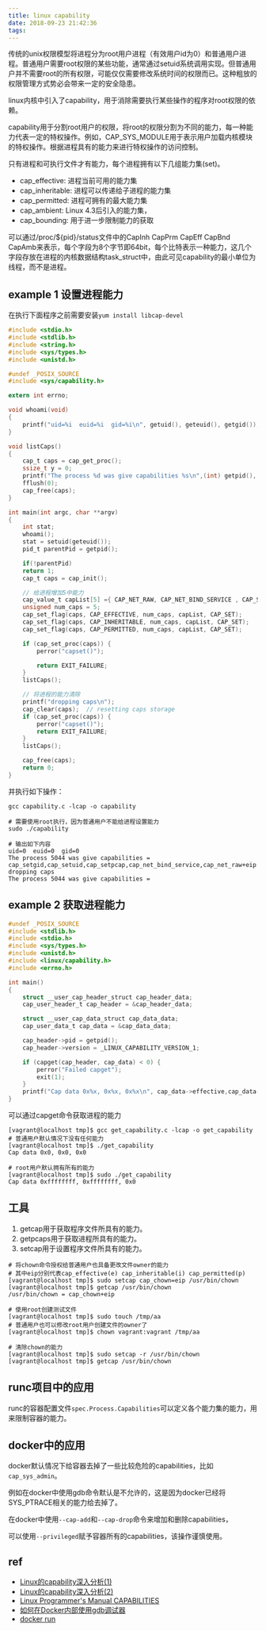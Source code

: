 ```yaml
---
title: linux capability
date: 2018-09-23 21:42:36
tags:
---
```


传统的unix权限模型将进程分为root用户进程（有效用户id为0）和普通用户进程。普通用户需要root权限的某些功能，通常通过setuid系统调用实现。但普通用户并不需要root的所有权限，可能仅仅需要修改系统时间的权限而已。这种粗放的权限管理方式势必会带来一定的安全隐患。

linux内核中引入了capability，用于消除需要执行某些操作的程序对root权限的依赖。

capability用于分割root用户的权限，将root的权限分割为不同的能力，每一种能力代表一定的特权操作。例如，CAP_SYS_MODULE用于表示用户加载内核模块的特权操作。根据进程具有的能力来进行特权操作的访问控制。

只有进程和可执行文件才有能力，每个进程拥有以下几组能力集(set)。

- cap_effective: 进程当前可用的能力集
- cap_inheritable: 进程可以传递给子进程的能力集
- cap_permitted: 进程可拥有的最大能力集
- cap_ambient: Linux 4.3后引入的能力集，
- cap_bounding: 用于进一步限制能力的获取

可以通过/proc/${pid}/status文件中的CapInh CapPrm CapEff CapBnd CapAmb来表示，每个字段为8个字节即64bit，每个比特表示一种能力，这几个字段存放在进程的内核数据结构task_struct中，由此可见capability的最小单位为线程，而不是进程。

## example 1 设置进程能力

在执行下面程序之前需要安装`yum install libcap-devel`

```c
#include <stdio.h>
#include <stdlib.h>
#include <string.h>
#include <sys/types.h>
#include <unistd.h>

#undef _POSIX_SOURCE
#include <sys/capability.h>

extern int errno;

void whoami(void)
{
    printf("uid=%i  euid=%i  gid=%i\n", getuid(), geteuid(), getgid());
}

void listCaps()
{
    cap_t caps = cap_get_proc();
    ssize_t y = 0;
    printf("The process %d was give capabilities %s\n",(int) getpid(), cap_to_text(caps, &y));
    fflush(0);
    cap_free(caps);
}

int main(int argc, char **argv)
{
    int stat;
    whoami();
    stat = setuid(geteuid());
    pid_t parentPid = getpid();

    if(!parentPid)
    return 1;
    cap_t caps = cap_init();

    // 给进程增加5中能力
    cap_value_t capList[5] ={ CAP_NET_RAW, CAP_NET_BIND_SERVICE , CAP_SETUID, CAP_SETGID,CAP_SETPCAP } ;
    unsigned num_caps = 5;
    cap_set_flag(caps, CAP_EFFECTIVE, num_caps, capList, CAP_SET);
    cap_set_flag(caps, CAP_INHERITABLE, num_caps, capList, CAP_SET);
    cap_set_flag(caps, CAP_PERMITTED, num_caps, capList, CAP_SET);

    if (cap_set_proc(caps)) {
        perror("capset()");

        return EXIT_FAILURE;
    }
    listCaps();

    // 将进程的能力清除
    printf("dropping caps\n");
    cap_clear(caps);  // resetting caps storage
    if (cap_set_proc(caps)) {
        perror("capset()");
        return EXIT_FAILURE;
    }
    listCaps();

    cap_free(caps);
    return 0;
}
```

并执行如下操作：

```shell
gcc capability.c -lcap -o capability

# 需要使用root执行，因为普通用户不能给进程设置能力
sudo ./capability

# 输出如下内容
uid=0  euid=0  gid=0
The process 5044 was give capabilities = cap_setgid,cap_setuid,cap_setpcap,cap_net_bind_service,cap_net_raw+eip
dropping caps
The process 5044 was give capabilities =
```

## example 2 获取进程能力

```c
#undef _POSIX_SOURCE
#include <stdlib.h>
#include <stdio.h>
#include <sys/types.h>
#include <unistd.h>
#include <linux/capability.h>
#include <errno.h>

int main()
{
    struct __user_cap_header_struct cap_header_data;
    cap_user_header_t cap_header = &cap_header_data;

    struct __user_cap_data_struct cap_data_data;
    cap_user_data_t cap_data = &cap_data_data;

    cap_header->pid = getpid();
    cap_header->version = _LINUX_CAPABILITY_VERSION_1;

    if (capget(cap_header, cap_data) < 0) {
        perror("Failed capget");
        exit(1);
    }
    printf("Cap data 0x%x, 0x%x, 0x%x\n", cap_data->effective,cap_data->permitted, cap_data->inheritable);
}
```

可以通过capget命令获取进程的能力

```shell
[vagrant@localhost tmp]$ gcc get_capability.c -lcap -o get_capability
# 普通用户默认情况下没有任何能力
[vagrant@localhost tmp]$ ./get_capability
Cap data 0x0, 0x0, 0x0

# root用户默认拥有所有的能力
[vagrant@localhost tmp]$ sudo ./get_capability
Cap data 0xffffffff, 0xffffffff, 0x0
```

## 工具

1. getcap用于获取程序文件所具有的能力。
2. getpcaps用于获取进程所具有的能力。
3. setcap用于设置程序文件所具有的能力。

```shell
# 将chown命令授权给普通用户也具备更改文件owner的能力
# 其中eip分别代表cap_effective(e) cap_inheritable(i) cap_permitted(p)
[vagrant@localhost tmp]$ sudo setcap cap_chown=eip /usr/bin/chown
[vagrant@localhost tmp]$ getcap /usr/bin/chown
/usr/bin/chown = cap_chown+eip

# 使用root创建测试文件
[vagrant@localhost tmp]$ sudo touch /tmp/aa
# 普通用户也可以修改root用户创建文件的owner了
[vagrant@localhost tmp]$ chown vagrant:vagrant /tmp/aa

# 清除chown的能力
[vagrant@localhost tmp]$ sudo setcap -r /usr/bin/chown
[vagrant@localhost tmp]$ getcap /usr/bin/chown
```

## runc项目中的应用

runc的容器配置文件`spec.Process.Capabilities`可以定义各个能力集的能力，用来限制容器的能力。

## docker中的应用

docker默认情况下给容器去掉了一些比较危险的capabilities，比如`cap_sys_admin`。

例如在docker中使用gdb命令默认是不允许的，这是因为docker已经将SYS_PTRACE相关的能力给去掉了。

在docker中使用`--cap-add`和`--cap-drop`命令来增加和删除capabilities，

可以使用`--privileged`赋予容器所有的capabilities，该操作谨慎使用。

## ref

* [Linux的capability深入分析(1)](https://blog.csdn.net/wangpengqi/article/details/9821227)
* [Linux的capability深入分析(2)](https://blog.csdn.net/wangpengqi/article/details/9821231)
* [Linux Programmer's Manual CAPABILITIES](http://man7.org/linux/man-pages/man7/capabilities.7.html)
* [如何在Docker内部使用gdb调试器](https://mp.weixin.qq.com/s?__biz=MzI0NjI4MDg5MQ==&mid=2715292188&idx=1&sn=2b7f26203aa594027550e324460bc901&chksm=cd6d15c8fa1a9cde757868fd34c8336433c4877d3e7689ed0a2bd90eb1ef6271bda97aa3bb03&mpshare=1&scene=1&srcid=12045vIwpmKLu97HvFOssitt%23rd)
* [docker run](https://docs.docker.com/engine/reference/commandline/run/)
